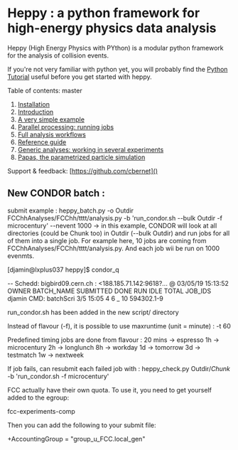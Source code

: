 Heppy : a python framework for high-energy physics data analysis
================================================================

Heppy (High Energy Physics with PYthon) is a modular python framework for the analysis of collision events.

If you're not very familiar with python yet, you will probably find the [Python Tutorial](https://docs.python.org/2.7/tutorial/) useful before you get started with heppy.

Table of contents:
master
1. [Installation](doc/Heppy_-_Installation_Instructions.md)
1. [Introduction](doc/Heppy_-_Introduction.md)
1. [A very simple example](doc/Heppy_-_a_very_simple_example.md)
1. [Parallel processing: running jobs](doc/Heppy_-_Parallel_Processing.md)
1. [Full analysis workflows](doc/Heppy_-_Full_analysis_workflows.md)
1. [Reference guide](http://fcc-support-heppy.web.cern.ch/fcc-support-heppy/)
1. [Generic analyses: working in several experiments](doc/particles.md)
1. [Papas, the parametrized particle simulation](doc/papas_-_The_PArametrized_PArticle_Simulation.md)

Support & feedback: [https://github.com/cbernet]()

New CONDOR batch :
-----------------
submit example :
heppy_batch.py -o Outdir FCChhAnalyses/FCChh/tttt/analysis.py -b 'run_condor.sh --bulk Outdir -f microcentury' --nevent 1000
-> in this example, CONDOR will look at all directories (could be Chunk too) in Outdir (--bulk Outdir) and run jobs for all of them into a single job. For example here, 10 jobs are coming from FCChhAnalyses/FCChh/tttt/analysis.py. And each job wii be run on 1000 evenmts.

[djamin@lxplus037 heppy]$ condor_q


-- Schedd: bigbird09.cern.ch : <188.185.71.142:9618?... @ 03/05/19 15:13:52
OWNER  BATCH_NAME        SUBMITTED   DONE   RUN    IDLE  TOTAL JOB_IDS
djamin CMD: batchScri   3/5  15:05      4      6      _     10 594302.1-9


run_condor.sh has been added in the new script/ directory

Instead of flavour (-f), it is possible to use maxruntime (unit = minute) : -t 60

Predefined timing jobs are done from flavour :
 20 mins -> espresso
 1h -> microcentury
 2h -> longlunch
 8h -> workday
 1d -> tomorrow
 3d -> testmatch
 1w -> nextweek

If job fails, can resubmit each failed job with :
heppy_check.py Outdir/*Chunk* -b 'run_condor.sh -f microcentury'

FCC actually have their own quota. To use it, you need to get yourself added to the egroup:
 
fcc-experiments-comp
 
Then you can add the following to your submit file:
 
+AccountingGroup = "group_u_FCC.local_gen"

